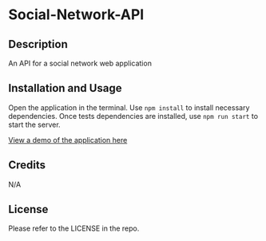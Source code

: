 # Social-Network-API

## Description

An API for a social network web application

## Installation and Usage

Open the application in the terminal. Use ```npm install``` to install necessary dependencies. Once tests dependencies are installed, use ```npm run start``` to start the server.

[View a demo of the application here](https://drive.google.com/file/d/1UFKf3fo8Zz6h3z5JwHIMtnJe7GrgT_cn/view)

## Credits

N/A

## License

Please refer to the LICENSE in the repo.


